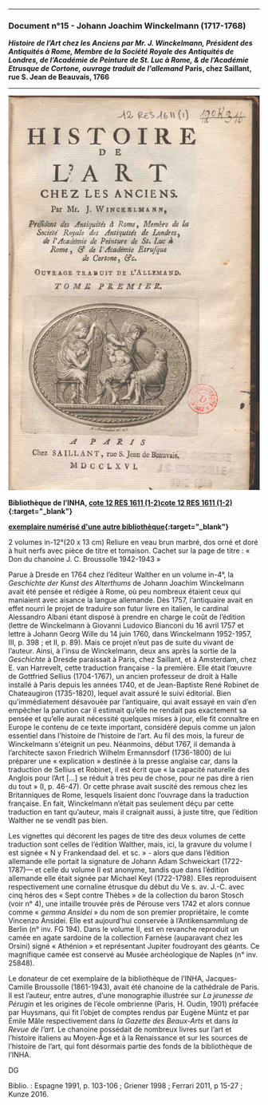 ***
### **Document n°15 - Johann Joachim Winckelmann (1717-1768)**
**_Histoire de l’Art chez les Anciens par Mr. J. Winckelmann, Président des Antiquités à Rome, Membre de la Société Royale des Antiquités de Londres, de l’Académie de Peinture de St. Luc à Rome, & de l’Académie Etrusque de Cortone, ouvrage traduit de l'allemand_**
**Paris, chez  Saillant, rue S. Jean de  Beauvais, 1766**

-------------------------
![Branching](./img/doc15/doc15_1.jpg)

**Bibliothèque de l’INHA, [cote 12 RES 1611 (1-2)cote 12 RES 1611 (1-2)](http://bibliotheque.inha.fr/iguana/www.main.cls?surl=search#RecordId=1.264250){:target="_blank"}**


**[exemplaire numérisé d'une autre bibliothèque](https://gallica.bnf.fr/ark:/12148/bpt6k6423247r){:target="_blank"}**

2 volumes in-12°(20 x 13 cm)
Reliure en veau brun marbré, dos orné et doré à huit nerfs avec pièce de titre et tomaison.
Cachet sur la page de titre : « Don du chanoine J. C. Broussolle 1942-1943 »

Parue à Dresde en 1764 chez l’éditeur Walther en un volume in-4°, la _Geschichte der Kunst des Alterthums_ de Johann Joachim Winckelmann avait été pensée et rédigée à Rome, où peu nombreux étaient ceux qui maniaient avec aisance la langue allemande. Dès 1757, l’antiquaire avait en effet nourri le projet de traduire son futur livre en italien, le cardinal Alessandro Albani étant disposé à prendre en charge le coût de l’édition (lettre de Winckelmann à Giovanni Ludovico Bianconi du 16 avril 1757 et lettre à Johann Georg Wille du 14 juin 1760, dans Winckelmann 1952-1957, III, p. 398 ; et II, p. 89). Mais ce projet n’eut pas de suite du vivant de l’auteur. Ainsi, à l’insu de Winckelmann, deux ans après la sortie de la _Geschichte_ à Dresde paraissait à Paris, chez Saillant, et à Amsterdam, chez E. van Harrevelt, cette traduction française - la première. Elle était l’œuvre de Gottfried Sellius (1704-1767), un ancien professeur de droit à Halle installé à Paris depuis les années 1740, et de Jean-Baptiste René Robinet de Chateaugiron (1735-1820), lequel avait assuré le suivi éditorial. Bien qu’immédiatement désavouée par l’antiquaire, qui avait essayé en vain d’en empêcher la parution car il estimait qu’elle ne rendait pas exactement sa pensée et qu’elle aurait nécessité quelques mises à jour, elle fit connaître en Europe le contenu de ce texte important, considéré depuis comme un jalon essentiel dans l’histoire de l’histoire de l’art. Au fil des mois, la fureur de Winckelmann s'éteignit un peu. Néanmoins, début 1767, il demanda à l’architecte saxon Friedrich Wilhelm Ermannsdorf (1736-1800) de lui préparer une « explication » destinée à la presse anglaise car, dans la traduction de Sellius et Robinet, il est écrit que « la capacité naturelle des Anglois pour l’Art […] se réduit à très peu de chose, pour ne pas dire à rien du tout » (I, p. 46-47). Or cette phrase avait suscité des remous chez les Britanniques de Rome, lesquels lisaient donc l’ouvrage dans la traduction française. En fait, Winckelmann n’était pas seulement déçu par cette traduction en tant qu’auteur, mais il craignait aussi, à juste titre, que l’édition Walther ne se vendît pas bien.

Les vignettes qui décorent les pages de titre des deux volumes de cette traduction sont celles de l’édition Walther, mais, ici, la gravure du volume I est signée « N y Frankendaad del. et sc. » - alors que dans l’édition allemande elle portait la signature de Johann Adam Schweickart (1722-1787)— et celle du volume II est anonyme, tandis que dans l’édition allemande elle était signée par Michael Keyl (1722-1798). Elles reproduisent respectivement une cornaline étrusque du début du Ve s. av. J.-C. avec cinq héros des « Sept contre Thèbes » de la collection du baron Stosch (voir n° 4), une intaille trouvée près de Pérouse vers 1742 et alors connue comme « _gemma Ansidei_ » du nom de son premier propriétaire, le comte Vincenzo Ansidei. Elle est aujourd’hui conservée à l’Antikensammlung de Berlin (n° inv. FG 194). Dans le volume II, est en revanche reproduit un camée en agate sardoine de la collection Farnèse (auparavant chez les Orsini) signé « Athénion » et représentant Jupiter foudroyant des géants. Ce magnifique camée est conservé au Musée archéologique de Naples (n° inv. 25848).

Le donateur de cet exemplaire de la bibliothèque de l’INHA, Jacques-Camille Broussolle (1861-1943), avait été chanoine de la cathédrale de Paris. Il est l’auteur, entre autres, d’une monographie illustrée sur _La jeunesse de Pérugin_ et les origines de l’école ombrienne (Paris, H. Oudin, 1901) préfacée par Huysmans, qui fit l’objet de comptes rendus par Eugène Müntz et par Émile Mâle respectivement dans _la Gazette des Beaux-Arts_ et dans _la Revue de l’art_. Le chanoine possédait de nombreux livres sur l’art et l’histoire italiens au Moyen-Âge et à la Renaissance et sur les sources de l’histoire de l’art, qui font désormais partie des fonds de la bibliothèque de l’INHA.

DG

Biblio. : Espagne 1991, p. 103-106 ; Griener 1998 ; Ferrari 2011, p 15-27 ; Kunze 2016.
